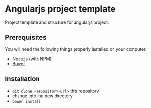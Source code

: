 # Angularjs project template

Project template and structure for angularjs project.

## Prerequisites

You will need the following things properly installed on your computer.

* [Node.js](http://nodejs.org/) (with NPM)
* [Bower](http://bower.io/)

## Installation

* `git clone <repository-url>` this repository
* change into the new directory
* `bower install`
